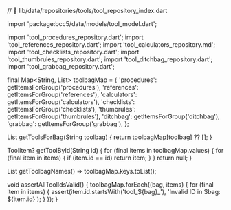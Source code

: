 // 📄 lib/data/repositories/tools/tool_repository_index.dart

import 'package:bcc5/data/models/tool_model.dart';

import 'tool_procedures_repository.dart';
import 'tool_references_repository.dart';
import 'tool_calculators_repository.md';
import 'tool_checklists_repository.dart';
import 'tool_thumbrules_repository.dart';
import 'tool_ditchbag_repository.dart';
import 'tool_grabbag_repository.dart';

final Map<String, List<ToolItem>> toolbagMap = {
  'procedures': getItemsForGroup('procedures'),
  'references': getItemsForGroup('references'),
  'calculators': getItemsForGroup('calculators'),
  'checklists': getItemsForGroup('checklists'),
  'thumbrules': getItemsForGroup('thumbrules'),
  'ditchbag': getItemsForGroup('ditchbag'),
  'grabbag': getItemsForGroup('grabbag'),
};

List<ToolItem> getToolsForBag(String toolbag) {
  return toolbagMap[toolbag] ?? [];
}

ToolItem? getToolById(String id) {
  for (final items in toolbagMap.values) {
    for (final item in items) {
      if (item.id == id) return item;
    }
  }
  return null;
}

List<String> getToolbagNames() => toolbagMap.keys.toList();

void assertAllToolIdsValid() {
  toolbagMap.forEach((bag, items) {
    for (final item in items) {
      assert(item.id.startsWith('tool_${bag}_'), 'Invalid ID in $bag: ${item.id}');
    }
  });
}
